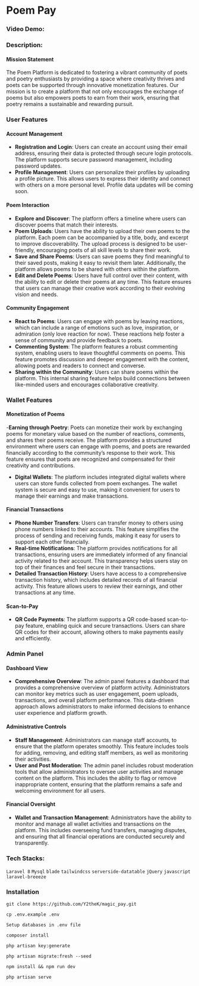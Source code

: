 # Poem Pay

### Video Demo:  <URL HERE>

### Description:

#### Mission Statement
The Poem Platform is dedicated to fostering a vibrant community of poets and poetry enthusiasts by providing a space where creativity thrives and poets can be supported through innovative monetization features. Our mission is to create a platform that not only encourages the exchange of poems but also empowers poets to earn from their work, ensuring that poetry remains a sustainable and rewarding pursuit.

### User Features

#### Account Management
- **Registration and Login**: Users can create an account using their email address, ensuring their data is protected through secure login protocols. The platform supports secure password management, including password updates.
- **Profile Management**: Users can personalize their profiles by uploading a profile picture. This allows users to express their identity and connect with others on a more personal level. Profile data updates will be coming soon.

#### Poem Interaction
- **Explore and Discover**: The platform offers a timeline where users can discover poems that match their interests.
- **Poem Uploads**: Users have the ability to upload their own poems to the platform. Each poem can be accompanied by a title, body, and excerpt to improve discoverability. The upload process is designed to be user-friendly, encouraging poets of all skill levels to share their work.
- **Save and Share Poems**: Users can save poems they find meaningful to their saved posts, making it easy to revisit them later. Additionally, the platform allows poems to be shared with others within the platform.
- **Edit and Delete Poems**: Users have full control over their content, with the ability to edit or delete their poems at any time. This feature ensures that users can manage their creative work according to their evolving vision and needs.

#### Community Engagement
- **React to Poems**: Users can engage with poems by leaving reactions, which can include a range of emotions such as love, inspiration, or admiration (only love reaction for now). These reactions help foster a sense of community and provide feedback to poets.
- **Commenting System**: The platform features a robust commenting system, enabling users to leave thoughtful comments on poems. This feature promotes discussion and deeper engagement with the content, allowing poets and readers to connect and converse.
- **Sharing within the Community**: Users can share poems within the platform. This internal sharing feature helps build connections between like-minded users and encourages collaborative creativity.

### Wallet Features

#### Monetization of Poems
-**Earning through Poetry**: Poets can monetize their work by exchanging poems for monetary value based on the number of reactions, comments, and shares their poems receive. The platform provides a structured environment where users can engage with poems, and poets are rewarded financially according to the community’s response to their work. This feature ensures that poets are recognized and compensated for their creativity and contributions.

- **Digital Wallets**: The platform includes integrated digital wallets where users can store funds collected from poem exchanges. The wallet system is secure and easy to use, making it convenient for users to manage their earnings and make transactions.

#### Financial Transactions
- **Phone Number Transfers**: Users can transfer money to others using phone numbers linked to their accounts. This feature simplifies the process of sending and receiving funds, making it easy for users to support each other financially.
- **Real-time Notifications**: The platform provides notifications for all transactions, ensuring users are immediately informed of any financial activity related to their account. This transparency helps users stay on top of their finances and feel secure in their transactions.
- **Detailed Transaction History**: Users have access to a comprehensive transaction history, which includes detailed records of all financial activity. This feature allows users to review their earnings, and other transactions at any time.

#### Scan-to-Pay
- **QR Code Payments**: The platform supports a QR code-based scan-to-pay feature, enabling quick and secure transactions. Users can share QR codes for their account, allowing others to make payments easily and efficiently.

### Admin Panel

#### Dashboard View
- **Comprehensive Overview**: The admin panel features a dashboard that provides a comprehensive overview of platform activity. Administrators can monitor key metrics such as user engagement, poem uploads, transactions, and overall platform performance. This data-driven approach allows administrators to make informed decisions to enhance user experience and platform growth.

#### Administrative Controls
- **Staff Management**: Administrators can manage staff accounts, to ensure that the platform operates smoothly. This feature includes tools for adding, removing, and editing staff members, as well as monitoring their activities.
- **User and Post Moderation**: The admin panel includes robust moderation tools that allow administrators to oversee user activities and manage content on the platform. This includes the ability to flag or remove inappropriate content, ensuring that the platform remains a safe and welcoming environment for all users.

#### Financial Oversight
- **Wallet and Transaction Management**: Administrators have the ability to monitor and manage all wallet activities and transactions on the platform. This includes overseeing fund transfers, managing disputes, and ensuring that all financial operations are conducted securely and transparently.


### Tech Stacks:
`Laravel 8` `Mysql` `blade` `tailwindcss` `serverside-datatable` `jQuery` `javascript` `laravel-breeeze`

### Installation

```shell
git clone https://github.com/Y2theK/magic_pay.git
```

```shell
cp .env.example .env
```

```shell
Setup databases in .env file
```

```shell
composer install
```

```shell
php artisan key:generate
```

```shell
php artisan migrate:fresh --seed
```

```shell
npm install && npm run dev
```

```shell
php artisan serve
```